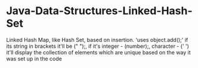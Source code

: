 # Java-Data-Structures-Linked-Hash-Set
Linked Hash Map, like Hash Set, based on insertion.
'uses object.add();' if its string in brackets it'll be (" ");, if it's integer - (number);, character - (' ')
it'll display the collection of elements which are unique based on the way it was set up in the code
